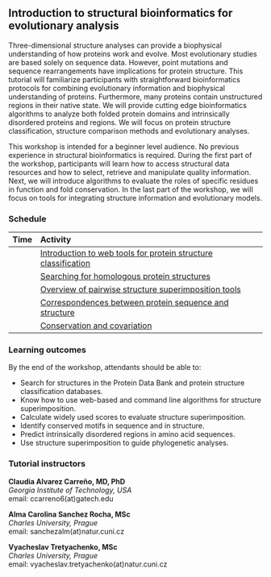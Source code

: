 
##  Introduction to structural bioinformatics for evolutionary analysis
Three-dimensional structure analyses can provide a biophysical understanding of how proteins work and evolve. Most evolutionary studies are based solely on sequence data. However, point mutations and sequence rearrangements have implications for protein structure. This tutorial will familiarize participants with straightforward bioinformatics protocols for combining evolutionary information and biophysical understanding of proteins. Furthermore, many proteins contain unstructured regions in their native state. We will provide cutting edge bioinformatics algorithms to analyze both folded protein domains and intrinsically disordered proteins and regions. We will focus on protein structure classification, structure comparison methods and evolutionary analyses.  

This workshop is intended for a beginner level audience. No previous experience in structural bioinformatics is required. During the first part of the workshop, participants will learn how to access structural data resources and how to select, retrieve and manipulate quality information. Next, we will introduce algorithms to evaluate the roles of specific residues in function and fold conservation. In the last part of the workshop, we will focus on tools for integrating structure information and evolutionary models.

### Schedule

| Time          | Activity |
| :-----------: | :-----|
|  | [Introduction to web tools for protein structure classification](https://github.com/Claualvarez/ECCB2020/blob/master/Introduction.md) |
|  | [Searching for homologous protein structures](https://github.com/Claualvarez/ECCB2020/blob/master/Searching.md) |
|  | [Overview of pairwise structure superimposition tools](https://github.com/Claualvarez/ECCB2020/blob/master/Superimposition.md) |
|  | [Correspondences between protein sequence and structure](https://github.com/Claualvarez/ECCB2020/blob/master/Sequence-structure.md) |
|  | [Conservation and covariation](https://github.com/Claualvarez/ECCB2020/blob/master/Conservation_and_covariation.md) |

 
### Learning outcomes
By the end of the workshop, attendants should be able to:
- Search for structures in the Protein Data Bank and protein structure classification databases.
- Know how to use web-based and command line algorithms for structure superimposition.
- Calculate widely used scores to evaluate structure superimposition.
- Identify conserved motifs in sequence and in structure.
- Predict intrinsically disordered regions in amino acid sequences.
- Use structure superimposition to guide phylogenetic analyses.

### Tutorial instructors
**Claudia Alvarez Carreño, MD, PhD** \
*Georgia Institute of Technology, USA*\
email: ccarreno6(at)gatech.edu	

**Alma Carolina Sanchez Rocha, MSc** \
*Charles University, Prague*\
email: sanchezalm(at)natur.cuni.cz

**Vyacheslav Tretyachenko, MSc** \
*Charles University, Prague*\
email: vyacheslav.tretyachenko(at)natur.cuni.cz	
